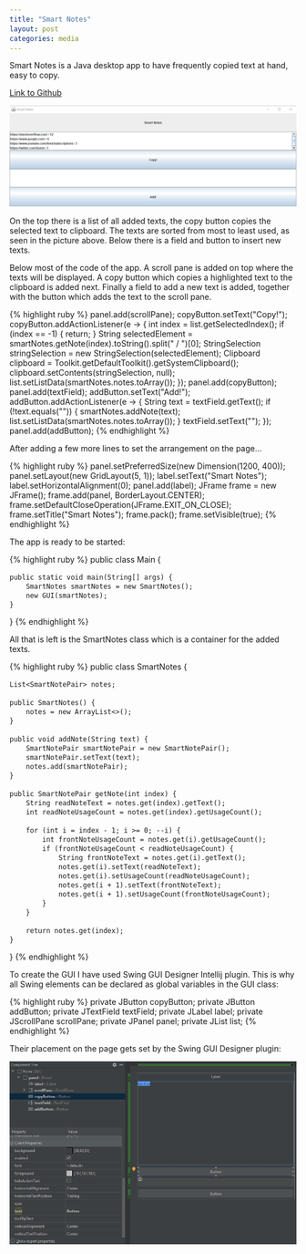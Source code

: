 ```yaml
---
title: "Smart Notes"
layout: post
categories: media
---
```


Smart Notes is a Java desktop app to have frequently copied text at hand, easy to copy. 

[Link to Github][smartnotes-github]

![Smart Notes app](/assets/smart_notes.png)


On the top there is a list of all added texts, the copy button copies the selected text to clipboard. The texts are sorted from most to least used, as seen in the picture above.
Below there is a field and button to insert new texts.

Below most of the code of the app. 
A scroll pane is added on top where the texts will be displayed. 
A copy button which copies a highlighted text to the clipboard is added next. 
Finally a field to add a new text is added, together with the button which adds the text to the scroll pane.

{% highlight ruby %}
panel.add(scrollPane);
copyButton.setText("Copy!");
copyButton.addActionListener(e -> {
    int index = list.getSelectedIndex();
    if (index == -1) {
        return;
        }
    String selectedElement = smartNotes.getNote(index).toString().split(" / ")[0];
    StringSelection stringSelection = new StringSelection(selectedElement);
    Clipboard clipboard = Toolkit.getDefaultToolkit().getSystemClipboard();
    clipboard.setContents(stringSelection, null);
    list.setListData(smartNotes.notes.toArray());
});
panel.add(copyButton);
panel.add(textField);
addButton.setText("Add!");
addButton.addActionListener(e -> {
    String text = textField.getText();
    if (!text.equals("")) {
        smartNotes.addNote(text);
        list.setListData(smartNotes.notes.toArray());
    }
    textField.setText("");
});
panel.add(addButton);
{% endhighlight %}

After adding a few more lines to set the arrangement on the page...

{% highlight ruby %}
panel.setPreferredSize(new Dimension(1200, 400));
panel.setLayout(new GridLayout(5, 1));
label.setText("Smart Notes");
label.setHorizontalAlignment(0);
panel.add(label);
JFrame frame = new JFrame();
frame.add(panel, BorderLayout.CENTER);
frame.setDefaultCloseOperation(JFrame.EXIT_ON_CLOSE);
frame.setTitle("Smart Notes");
frame.pack();
frame.setVisible(true);
{% endhighlight %}

The app is ready to be started:

{% highlight ruby %}
public class Main {

    public static void main(String[] args) {
        SmartNotes smartNotes = new SmartNotes();
        new GUI(smartNotes);
    }
}
{% endhighlight %}

All that is left is the SmartNotes class which is a container for the added texts.

{% highlight ruby %}
public class SmartNotes {

    List<SmartNotePair> notes;

    public SmartNotes() {
        notes = new ArrayList<>();
    }

    public void addNote(String text) {
        SmartNotePair smartNotePair = new SmartNotePair();
        smartNotePair.setText(text);
        notes.add(smartNotePair);
    }

    public SmartNotePair getNote(int index) {
        String readNoteText = notes.get(index).getText();
        int readNoteUsageCount = notes.get(index).getUsageCount();

        for (int i = index - 1; i >= 0; --i) {
            int frontNoteUsageCount = notes.get(i).getUsageCount();
            if (frontNoteUsageCount < readNoteUsageCount) {
                String frontNoteText = notes.get(i).getText();
                notes.get(i).setText(readNoteText);
                notes.get(i).setUsageCount(readNoteUsageCount);
                notes.get(i + 1).setText(frontNoteText);
                notes.get(i + 1).setUsageCount(frontNoteUsageCount);
            }
        }

        return notes.get(index);
    }
}
{% endhighlight %}

To create the GUI I have used Swing GUI Designer Intellij plugin. This is why all Swing elements can be declared as global variables in the GUI class:

{% highlight ruby %}
private JButton copyButton;
private JButton addButton;
private JTextField textField;
private JLabel label;
private JScrollPane scrollPane;
private JPanel panel;
private JList list;
{% endhighlight %}

Their placement on the page gets set by the Swing GUI Designer plugin:

![Swing UI Designer in Intellij](/assets/smart_notes_ui_designer.png)

[smartnotes-github]: https://github.com/viktorbobinski/SmartNotes
